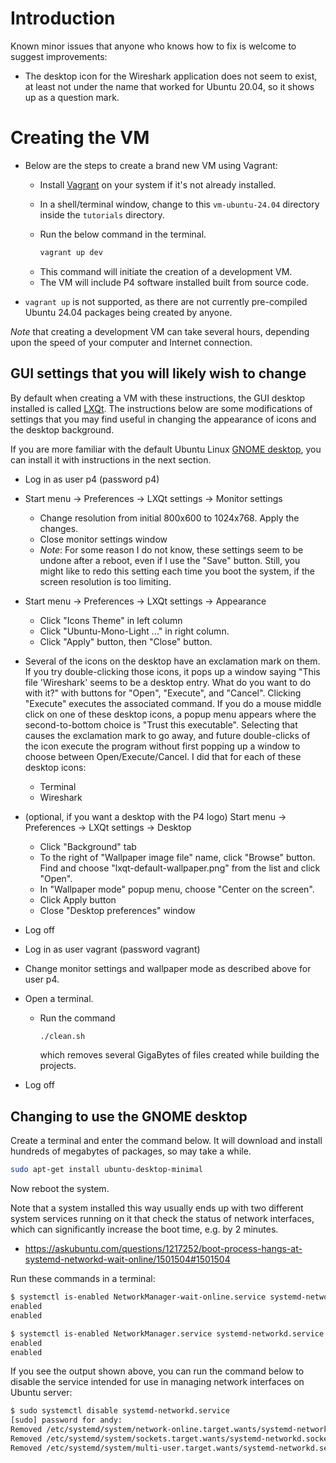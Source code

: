 
[comment]: # (SPDX-License-Identifier:  Apache-2.0)

# Introduction

Known minor issues that anyone who knows how to fix is welcome to
suggest improvements:

+ The desktop icon for the Wireshark application does not seem to
  exist, at least not under the name that worked for Ubuntu 20.04, so
  it shows up as a question mark.


# Creating the VM

+ Below are the steps to create a brand new VM using Vagrant:
  + Install [Vagrant](https://developer.hashicorp.com/vagrant/docs/installation) on your system if it's not already installed.
  + In a shell/terminal window, change to this `vm-ubuntu-24.04`
    directory inside the `tutorials` directory.
  + Run the below command in the terminal.
    
    ```bash
    vagrant up dev
    ```

  - This command will initiate the creation of a development VM.
  - The VM will include P4 software installed built from source code.

+ `vagrant up` is not supported, as there are not currently
  pre-compiled Ubuntu 24.04 packages being created by anyone.

*Note* that creating a development VM can take several hours,
depending upon the speed of your computer and Internet connection.


## GUI settings that you will likely wish to change

By default when creating a VM with these instructions, the GUI desktop
installed is called [LXQt](https://lxqt-project.org).  The
instructions below are some modifications of settings that you may
find useful in changing the appearance of icons and the desktop
background.

If you are more familiar with the default Ubuntu Linux [GNOME
desktop](https://www.gnome.org), you can install it with instructions
in the next section.

+ Log in as user p4 (password p4)
+ Start menu -> Preferences -> LXQt settings -> Monitor settings
  + Change resolution from initial 800x600 to 1024x768.  Apply the changes.
  + Close monitor settings window
  + *Note*: For some reason I do not know, these settings seem to be
    undone after a reboot, even if I use the "Save" button.  Still,
	you might like to redo this setting each time you boot the system,
	if the screen resolution is too limiting.
+ Start menu -> Preferences -> LXQt settings -> Appearance
  + Click "Icons Theme" in left column
  + Click "Ubuntu-Mono-Light ..." in right column.
  + Click "Apply" button, then "Close" button.
+ Several of the icons on the desktop have an exclamation mark on
  them.  If you try double-clicking those icons, it pops up a window
  saying "This file 'Wireshark' seems to be a desktop entry.  What do
  you want to do with it?" with buttons for "Open", "Execute", and
  "Cancel".  Clicking "Execute" executes the associated command.
  If you do a mouse middle click on one of these desktop icons, a
  popup menu appears where the second-to-bottom choice is "Trust this
  executable".  Selecting that causes the exclamation mark to go away,
  and future double-clicks of the icon execute the program without
  first popping up a window to choose between Open/Execute/Cancel.  I
  did that for each of these desktop icons:
  + Terminal
  + Wireshark
+ (optional, if you want a desktop with the P4 logo) Start menu ->
  Preferences -> LXQt settings -> Desktop
  + Click "Background" tab
  + To the right of "Wallpaper image file" name, click "Browse"
    button.  Find and choose "lxqt-default-wallpaper.png" from the
    list and click "Open".
  + In "Wallpaper mode" popup menu, choose "Center on the screen".
  + Click Apply button
  + Close "Desktop preferences" window
+ Log off

+ Log in as user vagrant (password vagrant)
+ Change monitor settings and wallpaper mode as described above for
  user p4.
+ Open a terminal.
  + Run the command
    
    ```bash
    ./clean.sh
    ```
    which removes several GigaBytes of files created while building
    the projects.
+ Log off


## Changing to use the GNOME desktop

Create a terminal and enter the command below.  It will download and
install hundreds of megabytes of packages, so may take a while.

```bash
sudo apt-get install ubuntu-desktop-minimal
```

Now reboot the system.

Note that a system installed this way usually ends up with two
different system services running on it that check the status of
network interfaces, which can significantly increase the boot time,
e.g. by 2 minutes.

+ https://askubuntu.com/questions/1217252/boot-process-hangs-at-systemd-networkd-wait-online/1501504#1501504

Run these commands in a terminal:

```bash
$ systemctl is-enabled NetworkManager-wait-online.service systemd-networkd-wait-online.service
enabled
enabled

$ systemctl is-enabled NetworkManager.service systemd-networkd.service
enabled
enabled
```

If you see the output shown above, you can run the command below to
disable the service intended for use in managing network interfaces on
Ubuntu server:

```bash
$ sudo systemctl disable systemd-networkd.service
[sudo] password for andy:
Removed /etc/systemd/system/network-online.target.wants/systemd-networkd-wait-online.service.
Removed /etc/systemd/system/sockets.target.wants/systemd-networkd.socket.
Removed /etc/systemd/system/multi-user.target.wants/systemd-networkd.service.
```
